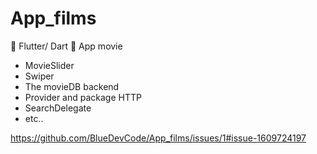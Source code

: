 # App_films

💙 Flutter/ Dart 
💜 App movie
- MovieSlider
- Swiper
- The movieDB backend
- Provider and package HTTP
- SearchDelegate
- etc..


https://github.com/BlueDevCode/App_films/issues/1#issue-1609724197
